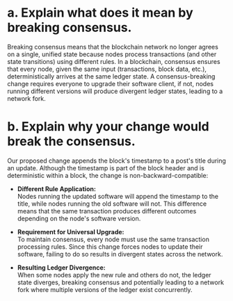 # a. Explain what does it mean by breaking consensus.

Breaking consensus means that the blockchain network no longer agrees on a single, unified state because nodes process transactions (and other state transitions) using different rules. In a blockchain, consensus ensures that every node, given the same input (transactions, block data, etc.), deterministically arrives at the same ledger state. A consensus-breaking change requires everyone to upgrade their software client, if not, nodes running different versions will produce divergent ledger states, leading to a network fork.

# b. Explain why your change would break the consensus.

Our proposed change appends the block's timestamp to a post's title during an update. Although the timestamp is part of the block header and is deterministic within a block, the change is non-backward-compatible:

- **Different Rule Application:**  
  Nodes running the updated software will append the timestamp to the title, while nodes running the old software will not. This difference means that the same transaction produces different outcomes depending on the node's software version.

- **Requirement for Universal Upgrade:**  
  To maintain consensus, every node must use the same transaction processing rules. Since this change forces nodes to update their software, failing to do so results in divergent states across the network.

- **Resulting Ledger Divergence:**  
  When some nodes apply the new rule and others do not, the ledger state diverges, breaking consensus and potentially leading to a network fork where multiple versions of the ledger exist concurrently.
